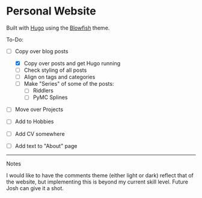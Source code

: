 # Personal Website

Built with [Hugo](https://gohugo.io) using the [Blowfish](https://blowfish.page) theme.

To-Do:

- [ ] Copy over blog posts
  - [x] Copy over posts and get Hugo running
  - [ ] Check styling of all posts
  - [ ] Align on tags and categories
  - [ ] Make "Series" of some of the posts:
    - [ ] Riddlers
    - [ ] PyMC Splines
- [ ] Move over Projects
- [ ] Add to Hobbies
- [ ] Add CV somewhere
- [ ] Add text to "About" page



---

Notes

I would like to have the comments theme (either light or dark) reflect that of the website, but implementing this is beyond my current skill level.
Future Josh can give it a shot.
